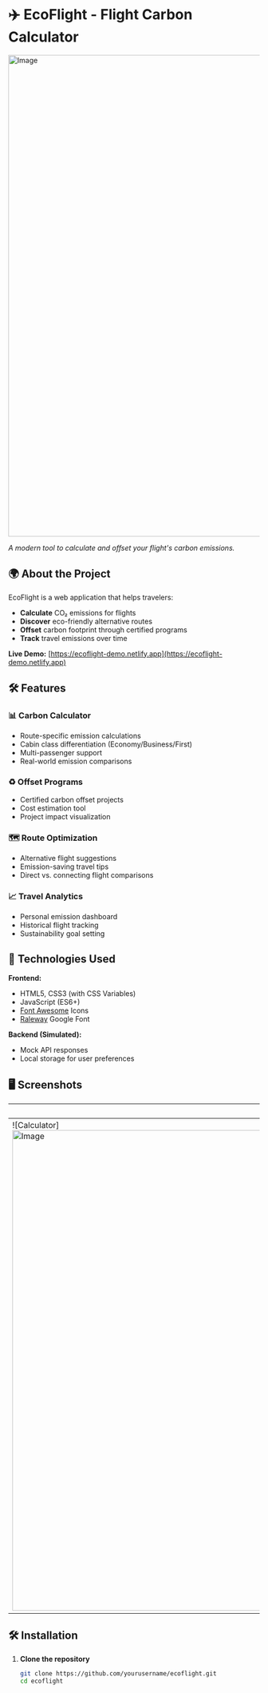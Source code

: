 # ✈️ EcoFlight - Flight Carbon Calculator

<img width="1914" height="964" alt="Image" src="https://github.com/user-attachments/assets/b93bdeb6-c99a-40ef-b076-7915cfa00150" />

*A modern tool to calculate and offset your flight's carbon emissions.*

## 🌍 About the Project

EcoFlight is a web application that helps travelers:
- **Calculate** CO₂ emissions for flights
- **Discover** eco-friendly alternative routes
- **Offset** carbon footprint through certified programs
- **Track** travel emissions over time

**Live Demo:** [https://ecoflight-demo.netlify.app](https://ecoflight-demo.netlify.app)

## 🛠️ Features

### 📊 Carbon Calculator
- Route-specific emission calculations
- Cabin class differentiation (Economy/Business/First)
- Multi-passenger support
- Real-world emission comparisons

### ♻️ Offset Programs
- Certified carbon offset projects
- Cost estimation tool
- Project impact visualization

### 🗺️ Route Optimization
- Alternative flight suggestions
- Emission-saving travel tips
- Direct vs. connecting flight comparisons

### 📈 Travel Analytics
- Personal emission dashboard
- Historical flight tracking
- Sustainability goal setting

## 🚀 Technologies Used

**Frontend:**
- HTML5, CSS3 (with CSS Variables)
- JavaScript (ES6+)
- [Font Awesome](https://fontawesome.com/) Icons
- [Raleway](https://fonts.google.com/specimen/Raleway) Google Font

**Backend (Simulated):**
- Mock API responses
- Local storage for user preferences

## 🖥️ Screenshots

| Calculator | Offset Programs | Analytics |
|------------|-----------------|-----------|
| ![Calculator]<img width="1907" height="962" alt="Image" src="https://github.com/user-attachments/assets/db10854a-6f72-4d07-953e-3272830dfde6" /> | ![Offset]<img width="1904" height="964" alt="Image" src="https://github.com/user-attachments/assets/3d13af01-07eb-4d8b-ac4a-5c3145da1620" /> | ![Analytics]<img width="1916" height="961" alt="Image" src="https://github.com/user-attachments/assets/1a4c07f4-e5a3-4499-8697-d25bf99bf40c" /> |

## 🛠️ Installation

1. **Clone the repository**
   ```bash
   git clone https://github.com/yourusername/ecoflight.git
   cd ecoflight
